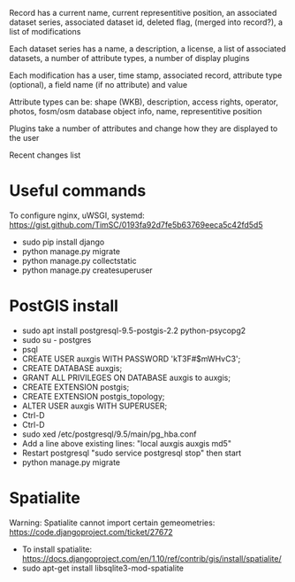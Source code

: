 
Record has a current name, current representitive position, an associated dataset series, associated dataset id, deleted flag, (merged into record?), a list of modifications

Each dataset series has a name, a description, a license, a list of associated datasets, a number of attribute types, a number of display plugins

Each modification has a user, time stamp, associated record, attribute type (optional), a field name (if no attribute) and value

Attribute types can be: shape (WKB), description, access rights, operator, photos, fosm/osm database object info, name, representitive position

Plugins take a number of attributes and change how they are displayed to the user

Recent changes list

Useful commands
===============

To configure nginx, uWSGI, systemd: https://gist.github.com/TimSC/0193fa92d7fe5b63769eeca5c42fd5d5

* sudo pip install django
* python manage.py migrate
* python manage.py collectstatic
* python manage.py createsuperuser

PostGIS install
===============

* sudo apt install postgresql-9.5-postgis-2.2 python-psycopg2
* sudo su - postgres
* psql
* CREATE USER auxgis WITH PASSWORD 'kT3F#$mWHvC3';
* CREATE DATABASE auxgis;
* GRANT ALL PRIVILEGES ON DATABASE auxgis to auxgis;
* CREATE EXTENSION postgis;
* CREATE EXTENSION postgis_topology;
* ALTER USER auxgis WITH SUPERUSER;
* Ctrl-D
* Ctrl-D
* sudo xed /etc/postgresql/9.5/main/pg_hba.conf
* Add a line above existing lines: "local   auxgis          auxgis                                  md5"
* Restart postgresql "sudo service postgresql stop" then start
* python manage.py migrate

Spatialite
==========

Warning: Spatialite cannot import certain gemeometries: https://code.djangoproject.com/ticket/27672

* To install spatialite: https://docs.djangoproject.com/en/1.10/ref/contrib/gis/install/spatialite/
* sudo apt-get install libsqlite3-mod-spatialite

